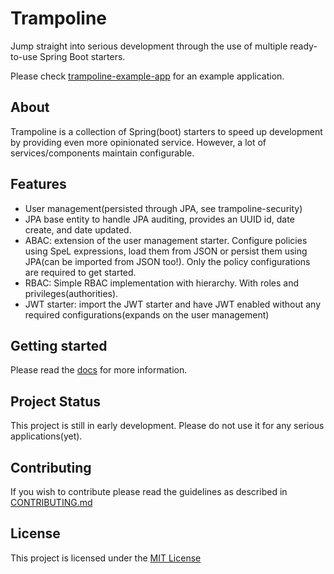 # Trampoline
Jump straight into serious development through the use of multiple ready-to-use Spring Boot starters.

Please check [trampoline-example-app](/trampoline-example-app) for an example application.

## About

Trampoline is a collection of Spring(boot) starters to speed up development by providing even more opinionated service.
However, a lot of services/components maintain configurable.

## Features

* User management(persisted through JPA, see trampoline-security)
* JPA base entity to handle JPA auditing, provides an UUID id, date create, and date updated.
* ABAC: extension of the user management starter. Configure policies using SpeL expressions, load them from JSON or persist them using JPA(can be imported from JSON too!).
Only the policy configurations are required to get started.
* RBAC: Simple RBAC implementation with hierarchy. With roles and privileges(authorities).
* JWT starter: import the JWT starter and have JWT enabled without any required configurations(expands on the user management)

## Getting started
Please read the [docs](/docs/README.md) for more information.

## Project Status

This project is still in early development. Please do not use it for any serious applications(yet).


## Contributing

If you wish to contribute please read the guidelines as described in [CONTRIBUTING.md](/CONTRIBUTING.md)

## License

This project is licensed under the [MIT License](/LICENSE.txt)